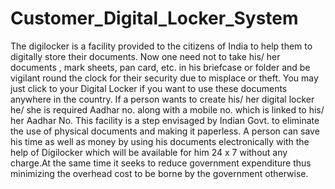 # Customer_Digital_Locker_System
The digilocker is a facility provided to the citizens of India to help them to digitally store their documents. Now one need not to take his/ her documents , mark sheets, pan card, etc. in his briefcase or folder and be vigilant round the clock for their security due to misplace or theft. You may just click to your Digital Locker if you want to use these documents anywhere in the country. If a person wants to create his/ her digital locker he/ she is required Aadhar no. along with a mobile no. which is linked to his/ her Aadhar No. This facility is a step envisaged by Indian Govt. to eliminate the use of physical documents and making it paperless. A person can 
save his time as well as money by using his documents electronically with the help of Digilocker which will be available for him 24 x 7 without any charge.At the same time it seeks to reduce government expenditure thus minimizing the overhead cost to be borne by the government otherwise. 
